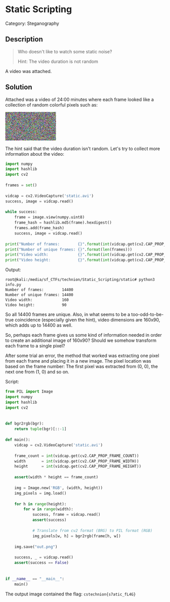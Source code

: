 # Static Scripting
Category: Steganography

## Description
> Who doesn't like to watch some static noise?
> 
> Hint: The video duration is not random

A video was attached.

## Solution

Attached was a video of 24:00 minutes where each frame looked like a collection of random colorful pixels such as:

![](images/static1.png)

The hint said that the video duration isn't random. Let's try to collect more information about the video:

```python
import numpy
import hashlib
import cv2

frames = set()

vidcap = cv2.VideoCapture('static.avi')
success, image = vidcap.read()

while success:
    frame = image.view(numpy.uint8)
    frame_hash = hashlib.md5(frame).hexdigest()
    frames.add(frame_hash)
    success, image = vidcap.read()

print("Number of frames:        {}".format(int(vidcap.get(cv2.CAP_PROP_FRAME_COUNT))))
print("Number of unique frames: {}".format(len(frames)))
print("Video width:             {}".format(int(vidcap.get(cv2.CAP_PROP_FRAME_WIDTH))))
print("Video height:            {}".format(int(vidcap.get(cv2.CAP_PROP_FRAME_HEIGHT))))
```

Output:
```console
root@kali:/media/sf_CTFs/technion/Static_Scripting/static# python3 info.py
Number of frames:        14400
Number of unique frames: 14400
Video width:             160
Video height:            90
```

So all 14400 frames are unique. Also, in what seems to be a too-odd-to-be-true coincidence (especially given the hint), video dimensions are 160x90, which adds up to 14400 as well.

So, perhaps each frame gives us some kind of information needed in order to create an additional image of 160x90? Should we somehow transform each frame to a single pixel?

After some trial an error, the method that worked was extracting one pixel from each frame and placing it in a new image. The pixel location was based on the frame number: The first pixel was extracted from (0, 0), the next one from (1, 0) and so on.

Script:

```python
from PIL import Image
import numpy
import hashlib
import cv2


def bgr2rgb(bgr):
    return tuple(bgr)[::-1]

def main():
    vidcap = cv2.VideoCapture('static.avi')

    frame_count = int(vidcap.get(cv2.CAP_PROP_FRAME_COUNT))
    width       = int(vidcap.get(cv2.CAP_PROP_FRAME_WIDTH))
    height      = int(vidcap.get(cv2.CAP_PROP_FRAME_HEIGHT))

    assert(width * height == frame_count)

    img = Image.new('RGB', (width, height))
    img_pixels = img.load()

    for h in range(height):
        for w in range(width):
            success, frame = vidcap.read()
            assert(success)

            # Translate from cv2 format (BRG) to PIL format (RGB)
            img_pixels[w, h] = bgr2rgb(frame[h, w])

    img.save("out.png")

    success, _ = vidcap.read()
    assert(success == False)


if __name__ == "__main__":
    main()
```

The output image contained the flag: `cstechnion{s7atic_fL4G}`